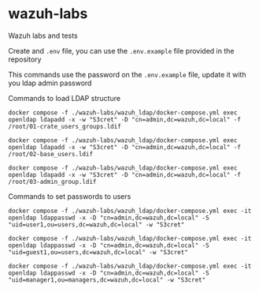 # wazuh-labs
Wazuh labs and tests

Create and `.env` file, you can use the `.env.example` file provided in the repository

This commands use the password on the `.env.example` file, update it with you ldap admin password

Commands to load LDAP structure

```
docker compose -f ./wazuh-labs/wazuh_ldap/docker-compose.yml exec openldap ldapadd -x -w "S3cret" -D "cn=admin,dc=wazuh,dc=local" -f /root/01-crate_users_groups.ldif

docker compose -f ./wazuh-labs/wazuh_ldap/docker-compose.yml exec openldap ldapadd -x -w "S3cret" -D "cn=admin,dc=wazuh,dc=local" -f /root/02-base_users.ldif
  
docker compose -f ./wazuh-labs/wazuh_ldap/docker-compose.yml exec openldap ldapadd -x -w "S3cret" -D "cn=admin,dc=wazuh,dc=local" -f /root/03-admin_group.ldif

```


Commands to set passwords to users


```
docker compose -f ./wazuh-labs/wazuh_ldap/docker-compose.yml exec -it openldap ldappasswd -x -D "cn=admin,dc=wazuh,dc=local" -S "uid=user1,ou=users,dc=wazuh,dc=local" -w "S3cret"

docker compose -f ./wazuh-labs/wazuh_ldap/docker-compose.yml exec -it openldap ldappasswd -x -D "cn=admin,dc=wazuh,dc=local" -S "uid=guest1,ou=users,dc=wazuh,dc=local" -w "S3cret"

docker compose -f ./wazuh-labs/wazuh_ldap/docker-compose.yml exec -it openldap ldappasswd -x -D "cn=admin,dc=wazuh,dc=local" -S "uid=manager1,ou=managers,dc=wazuh,dc=local" -w "S3cret"

```
